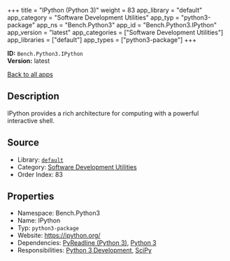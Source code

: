 ﻿+++
title = "IPython (Python 3)"
weight = 83
app_library = "default"
app_category = "Software Development Utilities"
app_typ = "python3-package"
app_ns = "Bench.Python3"
app_id = "Bench.Python3.IPython"
app_version = "latest"
app_categories = ["Software Development Utilities"]
app_libraries = ["default"]
app_types = ["python3-package"]
+++

**ID:** `Bench.Python3.IPython`  
**Version:** latest  
<!--more-->

[Back to all apps](/apps/)

## Description
IPython provides a rich architecture for computing with a powerful interactive shell.

## Source

* Library: [`default`](/app_libraries/default)
* Category: [Software Development Utilities](/app_categories/software-development-utilities)
* Order Index: 83

## Properties

* Namespace: Bench.Python3
* Name: IPython
* Typ: `python3-package`
* Website: <https://ipython.org/>
* Dependencies: [PyReadline (Python 3)](/apps/Bench.Python3.PyReadline), [Python 3](/apps/Bench.Python3)
* Responsibilities: [Python 3 Development](/apps/Bench.Group.Python3Development), [SciPy](/apps/Bench.Python3.SciPy)


